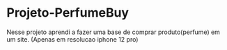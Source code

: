 # Projeto-PerfumeBuy

Nesse projeto aprendi a fazer uma base de comprar produto(perfume) em um site.
(Apenas em resolucao iphone 12 pro)
